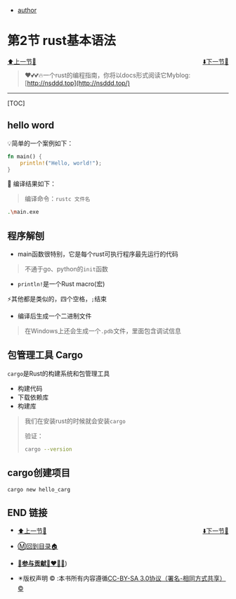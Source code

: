 + [author](https://github.com/3293172751/awesome-rust)

# 第2节 rust基本语法

<div><a href = '1.md' style='float:left'>⬆️上一节🔗</a><a href = '3.md' style='float: right'>⬇️下一节🔗</a></div>
<br>

> ❤️💕💕🔥一个rust的编程指南，你将以docs形式阅读它Myblog:[http://nsddd.top](http://nsddd.top/)

---
[TOC]

## hello word

💡简单的一个案例如下：

```rust
fn main() {
    println!("Hello, world!");
}
```

🚀 编译结果如下：

> 编译命令：`rustc 文件名`

```bash
.\main.exe
```



## 程序解刨

+ main函数很特别，它是每个rust可执行程序最先运行的代码

> 不通于go、python的`init`函数

+ `println!`是一个Rust macro(宏)

 ⚡其他都是类似的，四个空格，`;`结束



+ 编译后生成一个二进制文件

> 在Windows上还会生成一个`.pdb`文件，里面包含调试信息



## 包管理工具 Cargo

`cargo`是Rust的构建系统和包管理工具

+ 构建代码
+ 下载依赖库
+ 构建库

> 我们在安装rust的时候就会安装`cargo`
>
> 验证：
>
> ```bash
> cargo --version
> ```



## cargo创建项目

```
cargo new hello_carg
```



## END 链接

<ul><li><div><a href = '1.md' style='float:left'>⬆️上一节🔗</a><a href = '3.md' style='float: right'>⬇️下一节🔗</a></div></li></ul>

+ [Ⓜ️回到目录🏠](../README.md)

+ [**🫵参与贡献💞❤️‍🔥💖**](https://nsddd.top/archives/contributors))

+ ✴️版权声明 &copy; :本书所有内容遵循[CC-BY-SA 3.0协议（署名-相同方式共享）&copy;](http://zh.wikipedia.org/wiki/Wikipedia:CC-by-sa-3.0协议文本) 

